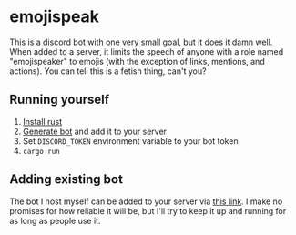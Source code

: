 # emojispeak

This is a discord bot with one very small goal, but it does it damn well.
When added to a server, it limits the speech of anyone with a role named
"emojispeaker" to emojis (with the exception of links, mentions, and
actions). You can tell this is a fetish thing, can't you?

## Running yourself

1. [Install rust](https://rustup.rs/)
2. [Generate bot](https://discordapp.com/developers/applications/me) and
   add it to your server
3. Set `DISCORD_TOKEN` environment variable to your bot token
4. `cargo run`

## Adding existing bot

The bot I host myself can be added to your server via [this
link](https://discordapp.com/oauth2/authorize?client_id=451459570993463297&permissions=73728&scope=bot).
I make no promises for how reliable it will be, but I'll try to keep it up
and running for as long as people use it.
